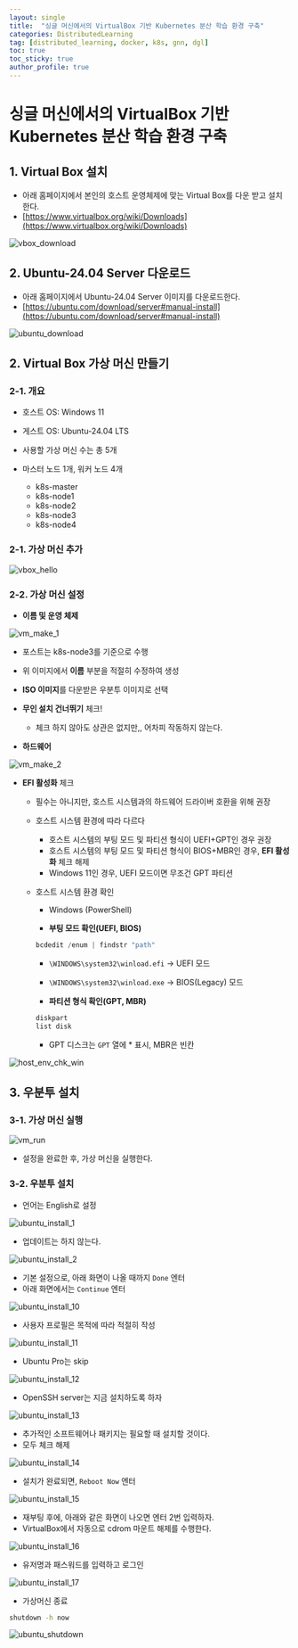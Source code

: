 ```yaml
---
layout: single
title:  "싱글 머신에서의 VirtualBox 기반 Kubernetes 분산 학습 환경 구축"
categories: DistributedLearning
tag: [distributed_learning, docker, k8s, gnn, dgl]
toc: true
toc_sticky: true
author_profile: true
---
```


# 싱글 머신에서의 VirtualBox 기반 Kubernetes 분산 학습 환경 구축
## 1. Virtual Box 설치
- 아래 홈페이지에서 본인의 호스트 운영체제에 맞는 Virtual Box를 다운 받고 설치한다.
- [https://www.virtualbox.org/wiki/Downloads](https://www.virtualbox.org/wiki/Downloads)

![vbox_download](/images/2025-02-16-DistDGL_on_Docker_1/vbox_download.png)

## 2. Ubuntu-24.04 Server 다운로드
- 아래 홈페이지에서 Ubuntu-24.04 Server 이미지를 다운로드한다.
- [https://ubuntu.com/download/server#manual-install](https://ubuntu.com/download/server#manual-install)

![ubuntu_download](/images/2025-02-16-DistDGL_on_Docker_1/ubuntu_download.png)

## 2. Virtual Box 가상 머신 만들기
### 2-1. 개요
- 호스트 OS: Windows 11
- 게스트 OS: Ubuntu-24.04 LTS

- 사용할 가상 머신 수는 총 5개
- 마스터 노드 1개, 워커 노드 4개
    - k8s-master
    - k8s-node1
    - k8s-node2
    - k8s-node3
    - k8s-node4

### 2-1. 가상 머신 추가
![vbox_hello](/images/2025-02-16-DistDGL_on_Docker_1/vbox_hello.png)

### 2-2. 가상 머신 설정
- **이름 및 운영 체제**

![vm_make_1](/images/2025-02-16-DistDGL_on_Docker_1/vm_make_1.png)

- 포스트는 k8s-node3를 기준으로 수행
- 위 이미지에서 **이름** 부분을 적절히 수정하여 생성
- **ISO 이미지**를 다운받은 우분투 이미지로 선택
- **무인 설치 건너뛰기** 체크!
    - 체크 하지 않아도 상관은 없지만,, 어차피 작동하지 않는다.

- **하드웨어**

![vm_make_2](/images/2025-02-16-DistDGL_on_Docker_1/vm_make_2.png)

- **EFI 활성화** 체크
    - 필수는 아니지만, 호스트 시스템과의 하드웨어 드라이버 호환을 위해 권장
    - 호스트 시스템 환경에 따라 다르다
        - 호스트 시스템의 부팅 모드 및 파티션 형식이 UEFI+GPT인 경우 권장
        - 호스트 시스템의 부팅 모드 및 파티션 형식이 BIOS+MBR인 경우, **EFI 활성화** 체크 해제
        - Windows 11인 경우, UEFI 모드이면 무조건 GPT 파티션
    
    - 호스트 시스템 환경 확인
        - Windows (PowerShell)

        - **부팅 모드 확인(UEFI, BIOS)**
        ```powershell
        bcdedit /enum | findstr "path"
        ```
        - `\WINDOWS\system32\winload.efi` → UEFI 모드
        - `\WINDOWS\system32\winload.exe` → BIOS(Legacy) 모드

        - **파티션 형식 확인(GPT, MBR)**
        ```powershell
        diskpart
        list disk
        ```
        - GPT 디스크는 `GPT` 열에 * 표시, MBR은 빈칸

![host_env_chk_win](/images/2025-02-16-DistDGL_on_Docker_1/host_env_chk_windows.png)

## 3. 우분투 설치
### 3-1. 가상 머신 실행

![vm_run](/images/2025-02-16-DistDGL_on_Docker_1/vm_run.png)

- 설정을 완료한 후, 가상 머신을 실행한다.

### 3-2. 우분투 설치
- 언어는 English로 설정

![ubuntu_install_1](/images/2025-02-16-DistDGL_on_Docker_1/ubuntu_install_1.png)

- 업데이트는 하지 않는다.

![ubuntu_install_2](/images/2025-02-16-DistDGL_on_Docker_1/ubuntu_install_2.png)

- 기본 설정으로, 아래 화면이 나올 때까지 `Done` 엔터
- 아래 화면에서는 `Continue` 엔터

![ubuntu_install_10](/images/2025-02-16-DistDGL_on_Docker_1/ubuntu_install_10.png)

- 사용자 프로필은 목적에 따라 적절히 작성

![ubuntu_install_11](/images/2025-02-16-DistDGL_on_Docker_1/ubuntu_install_11.png)

- Ubuntu Pro는 skip

![ubuntu_install_12](/images/2025-02-16-DistDGL_on_Docker_1/ubuntu_install_12.png)

- OpenSSH server는 지금 설치하도록 하자

![ubuntu_install_13](/images/2025-02-16-DistDGL_on_Docker_1/ubuntu_install_13.png)

- 추가적인 소프트웨어나 패키지는 필요할 때 설치할 것이다.
- 모두 체크 해제

![ubuntu_install_14](/images/2025-02-16-DistDGL_on_Docker_1/ubuntu_install_14.png)

- 설치가 완료되면, `Reboot Now` 엔터

![ubuntu_install_15](/images/2025-02-16-DistDGL_on_Docker_1/ubuntu_install_15.png)

- 재부팅 후에, 아래와 같은 화면이 나오면 엔터 2번 입력하자.
- VirtualBox에서 자동으로 cdrom 마운트 해제를 수행한다.

![ubuntu_install_16](/images/2025-02-16-DistDGL_on_Docker_1/ubuntu_install_16.png)

- 유저명과 패스워드를 입력하고 로그인

![ubuntu_install_17](/images/2025-02-16-DistDGL_on_Docker_1/ubuntu_install_17.png)

- 가상머신 종료
```bash
shutdown -h now
```

![ubuntu_shutdown](/images/2025-02-16-DistDGL_on_Docker_1/ubuntu_shutdown.png)